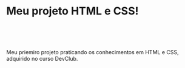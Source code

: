 <h1> Meu projeto HTML e CSS! </h1>
<br>
<br>
<br>
<p> Meu priemiro projeto praticando os conhecimentos em HTML e CSS, adquirido no curso DevClub. </p> 
